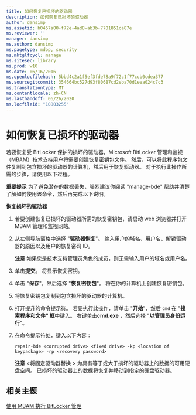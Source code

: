 ```yaml
---
title: 如何恢复已损坏的驱动器
description: 如何恢复已损坏的驱动器
author: dansimp
ms.assetid: b0457a00-f72e-4ad8-ab3b-7701851ca87e
ms.reviewer: ''
manager: dansimp
ms.author: dansimp
ms.pagetype: mdop, security
ms.mktglfcycl: manage
ms.sitesec: library
ms.prod: w10
ms.date: 06/16/2016
ms.openlocfilehash: 5bbd4c2a1f5ef3fde78a9f72c1f77ccb0cdea377
ms.sourcegitcommit: 354664bc527d93f80687cd2eba70d1eea024c7c3
ms.translationtype: MT
ms.contentlocale: zh-CN
ms.lasthandoff: 06/26/2020
ms.locfileid: "10803255"
---
```

# 如何恢复已损坏的驱动器


若要恢复受 BitLocker 保护的损坏的驱动器，Microsoft BitLocker 管理和监视（MBAM）技术支持用户将需要创建恢复密钥包文件。 然后，可以将此程序包文件复制到包含损坏的驱动器的计算机，然后用于恢复驱动器。 对于执行此操作所需的步骤，请使用以下过程。

**重要提示** 为了避免潜在的数据丢失，强烈建议你阅读 "manage-bde" 帮助并清楚了解如何使用该命令，然后再完成以下说明。

 

**恢复损坏的驱动器**

1.  若要创建恢复已损坏的驱动器所需的恢复密钥包，请启动 web 浏览器并打开 MBAM 管理和监视网站。

2.  从左侧导航窗格中选择 "**驱动器恢复**"。 输入用户的域名、用户名、解锁驱动器的原因以及用户的恢复密码 ID。

    **注意** 如果您是技术支持管理员角色的成员，则无需输入用户的域名或用户名。

     

3.  单击**提交**。 将显示恢复密钥。

4.  单击 "**保存**"，然后选择 "**恢复密钥包**"。 将在你的计算机上创建恢复密钥包。

5.  将恢复密钥包复制到包含损坏的驱动器的计算机。

6.  打开提升的命令提示符。 若要执行此操作，请单击 "**开始**"，然后 `cmd` 在 "**搜索程序和文件" 框**中键入。 右键单击**cmd.exe** ，然后选择 "**以管理员身份运行**"。

7.  在命令提示符处，键入以下内容：

    `repair-bde <corrupted drive> <fixed drive> -kp <location of keypackage> -rp <recovery password>`

    **注意** &lt;将固定驱动器替换 &gt; 为具有等于或大于损坏的驱动器上的数据的可用硬盘空间。 已损坏的驱动器上的数据将恢复并移动到指定的硬盘驱动器。

     

## 相关主题


[使用 MBAM 执行 BitLocker 管理](performing-bitlocker-management-with-mbam-mbam-2.md)

 

 





